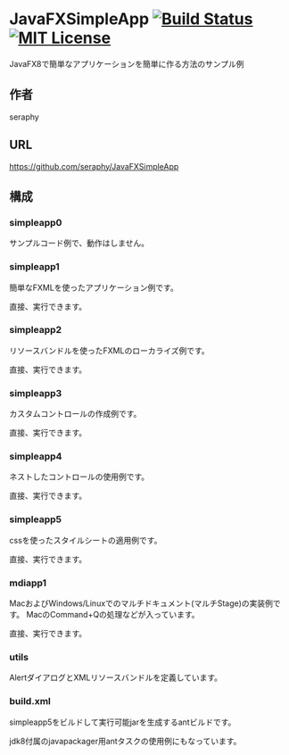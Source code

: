 # JavaFXSimpleApp [![Build Status](https://travis-ci.org/seraphy/JavaFXSimpleApp.svg)](https://travis-ci.org/seraphy/JavaFXSimpleApp) [![MIT License](https://img.shields.io/badge/license-MIT-blue.svg?style=flat)](LICENSE)

JavaFX8で簡単なアプリケーションを簡単に作る方法のサンプル例

## 作者
seraphy

## URL
https://github.com/seraphy/JavaFXSimpleApp

## 構成
### simpleapp0
サンプルコード例で、動作はしません。

### simpleapp1
簡単なFXMLを使ったアプリケーション例です。

直接、実行できます。

### simpleapp2
リソースバンドルを使ったFXMLのローカライズ例です。

直接、実行できます。

### simpleapp3
カスタムコントロールの作成例です。

直接、実行できます。

### simpleapp4
ネストしたコントロールの使用例です。

直接、実行できます。

### simpleapp5
cssを使ったスタイルシートの適用例です。

直接、実行できます。

### mdiapp1
MacおよびWindows/Linuxでのマルチドキュメント(マルチStage)の実装例です。
MacのCommand+Qの処理などが入っています。

直接、実行できます。

### utils
AlertダイアログとXMLリソースバンドルを定義しています。

### build.xml
simpleapp5をビルドして実行可能jarを生成するantビルドです。

jdk8付属のjavapackager用antタスクの使用例にもなっています。
